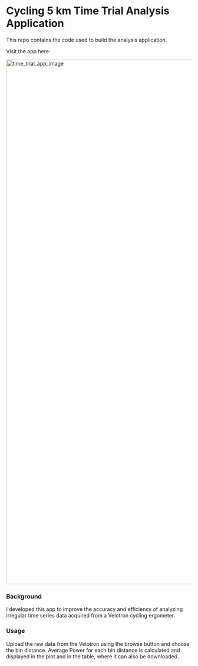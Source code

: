 # Cycling 5 km Time Trial Analysis Application

This repo contains the code used to build the analysis application. 

Visit the app here: 

<img width="1419" alt="time_trial_app_image" src="https://github.com/user-attachments/assets/ab1c1cc9-43a4-4153-bb00-d513950df0e5" />


### Background

I developed this app to improve the accuracy and efficiency of analyzing irregular time series data acquired from a Velotron cycling ergometer. 


### Usage

Upload the raw data from the Velotron using the browse button and choose the bin distance. Average Power for each bin distance is calculated and displayed in the plot and in the table, where it can also be downloaded. 

